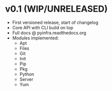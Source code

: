 # v0.1 (WIP/UNRELEASED)

+ First versioned release, start of changelog
+ Core API with CLI build on top
+ Full docs @ pyinfra.readthedocs.org
+ Modules implemented:
    * Apt
    * Files
    * Git
    * Init
    * Pip
    * Pkg
    * Python
    * Server
    * Yum
